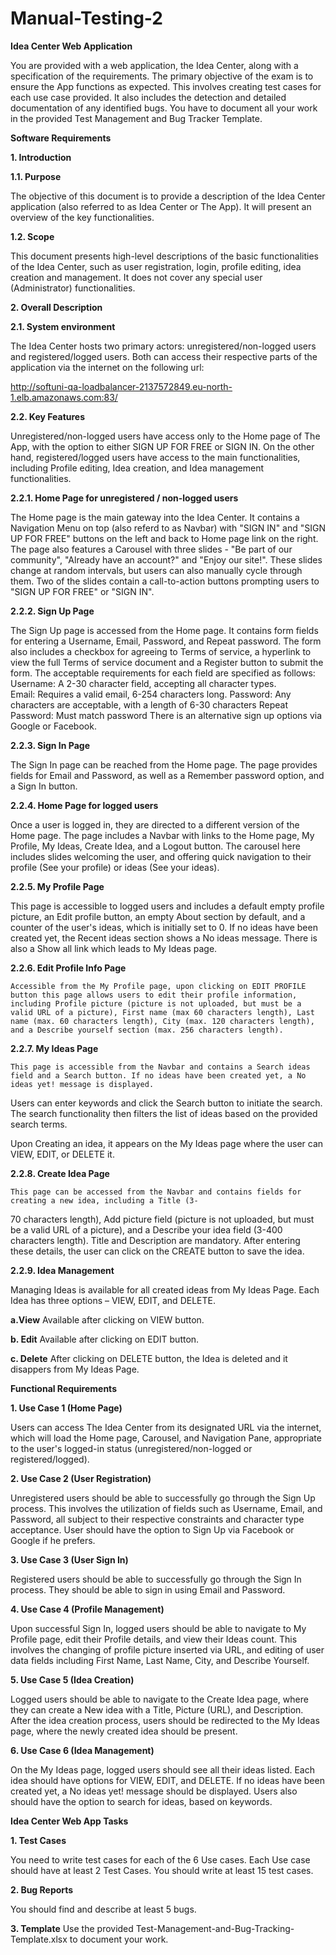 # Manual-Testing-2

**Idea Center Web Application**

You are provided with a web application, the Idea Center, along with a specification of the requirements. The primary objective of the exam is to ensure the App functions as expected. This involves creating test cases for each use case provided. It also includes the detection and detailed documentation of any identified bugs. You have to document all your work in the provided Test Management and Bug Tracker Template. 

**Software Requirements**

**1. Introduction** 

**1.1. Purpose** 

The objective of this document is to provide a description of the Idea Center application (also referred to as Idea Center or The App). It will present an overview of the key functionalities. 
 
**1.2. Scope**

This document presents high-level descriptions of the basic functionalities of the Idea Center, such as user registration, login, profile editing, idea creation and management. It does not cover any special user (Administrator) functionalities. 
 
**2. Overall Description**

**2.1. System environment**

The Idea Center hosts two primary actors: unregistered/non-logged users and registered/logged users. Both can access their respective parts of the application via the internet on the following url: 
 
http://softuni-qa-loadbalancer-2137572849.eu-north-1.elb.amazonaws.com:83/   

**2.2. Key Features** 

Unregistered/non-logged users have access only to the Home page of The App, with the option to either SIGN UP FOR FREE or SIGN IN. On the other hand, registered/logged users have access to the main functionalities, including Profile editing, Idea creation, and Idea management functionalities. 
 
**2.2.1. Home Page for unregistered / non-logged users**

The Home page is the main gateway into the Idea Center. It contains a Navigation Menu on top (also referd to as Navbar) with "SIGN IN" and "SIGN UP FOR FREE" buttons on the left and back to Home page link on the right. 
The page also features a Carousel with three slides - "Be part of our community", "Already have an account?" and "Enjoy our site!". These slides change at random intervals, but users can also manually cycle through them. Two of the slides contain a call-to-action buttons prompting users to "SIGN UP FOR FREE" or "SIGN IN". 
 
**2.2.2. Sign Up Page**

The Sign Up page is accessed from the Home page. It contains form fields for entering a Username, Email, Password, and Repeat password. The form also includes a checkbox for agreeing to Terms of service,  a hyperlink to view the full Terms of service document and a Register button to submit the form. The acceptable requirements for each field are specified as follows: 
Username: A 2-30 character field, accepting all character types.  
Email: Requires a valid email, 6-254 characters long. 
Password: Any characters are acceptable, with a length of 6-30 characters 
Repeat Password: Must match password 
There is an alternative sign up options via Google or Facebook. 
 
 
**2.2.3. Sign In Page** 

The Sign In page can be reached from the Home page. The page provides fields for Email and Password, as well as a Remember password option, and a Sign In button.  
 
 
**2.2.4. Home Page for logged users**

Once a user is logged in, they are directed to a different version of the Home page. The page includes a Navbar with links to the Home page, My Profile, My Ideas, Create Idea, and a Logout button. The carousel here includes slides welcoming the user, and offering quick navigation to their profile (See your profile) or ideas (See your ideas). 

**2.2.5. My Profile Page** 

This page is accessible to logged users and includes a default empty profile picture, an Edit profile button, an empty About section by default, and a counter of the user's ideas, which is initially set to 0. If no ideas have been created yet, the Recent ideas section shows a No ideas message. There is also a Show all link which leads to My Ideas page. 

 
**2.2.6. Edit Profile Info Page** 

 	Accessible from the My Profile page, upon clicking on EDIT PROFILE button this page allows users to edit their profile information, including Profile picture (picture is not uploaded, but must be a valid URL of a picture), First name (max 60 characters length), Last name (max. 60 characters length), City (max. 120 characters length), and a Describe yourself section (max. 256 characters length). 

**2.2.7. My Ideas Page** 

 	This page is accessible from the Navbar and contains a Search ideas field and a Search button. If no ideas have been created yet, a No ideas yet! message is displayed. 
Users can enter keywords and click the Search button to initiate the search. The search functionality then filters the list of ideas based on the provided search terms. 

Upon Creating an idea, it appears on the My Ideas page where the user can VIEW, EDIT, or DELETE it. 

 
**2.2.8. Create Idea Page** 

 	This page can be accessed from the Navbar and contains fields for creating a new idea, including a Title (3-
70 characters length), Add picture field (picture is not uploaded, but must be a valid URL of a picture), and a Describe your idea field (3-400 characters length). Title and Description are mandatory. After entering these details, the user can click on the CREATE button to save the idea. 

**2.2.9. Idea Management** 

Managing Ideas is available for all created ideas from My Ideas Page. Each Idea has three options – VIEW, EDIT, and DELETE. 

**a.View**
Available after clicking on VIEW button.  

**b. Edit**
Available after clicking on EDIT button.  
 
**c. Delete** 
After clicking on DELETE button, the Idea is deleted and it disappers from My Ideas Page. 
 
**Functional Requirements**

**1. Use Case 1 (Home Page)**

Users can access The Idea Center from its designated URL via the internet, which will load the Home page, Carousel, and Navigation Pane, appropriate to the user's logged-in status (unregistered/non-logged or registered/logged). 
 
**2. Use Case 2 (User Registration)**

Unregistered users should be able to successfully go through the Sign Up process. This involves the utilization of fields such as Username, Email, and Password, all subject to their respective constraints and character type acceptance. User should have the option to Sign Up via Facebook or Google if he prefers. 
 
**3. Use Case 3 (User Sign In)**

Registered users should be able to successfully go through the Sign In process. They should be able to sign in using Email and Password. 
 
**4. Use Case 4 (Profile Management)**

Upon successful Sign In, logged users should be able to navigate to My Profile page, edit their Profile details, and view their Ideas count. This involves the changing of profile picture inserted via URL, and editing of user data fields including First Name, Last Name, City, and Describe Yourself. 

**5. Use Case 5 (Idea Creation)** 

Logged users should be able to navigate to the Create Idea page, where they can create a New idea with a Title, Picture (URL), and Description. After the idea creation process, users should be redirected to the My Ideas page, where the newly created idea should be present. 
 
**6. Use Case 6 (Idea Management)**

On the My Ideas page, logged users should see all their ideas listed. Each idea should have options for VIEW, EDIT, and DELETE. If no ideas have been created yet, a No ideas yet! message should be displayed. Users also should have the option to search for ideas, based on keywords. 

**Idea Center Web App Tasks**

**1. Test Cases**

You need to write test cases for each of the 6 Use cases. 
Each Use case should have at least 2 Test Cases. You should write at least 15 test cases.  

**2.	Bug Reports**  

You should find and describe at least 5 bugs. 

**3.	Template** 
Use the provided Test-Management-and-Bug-Tracking-Template.xlsx to document your work. 

